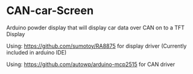 # CAN-car-Screen
Arduino powder display that will display car data over CAN on to a TFT Display

Using:
https://github.com/sumotoy/RA8875 for display driver (Currently included in arduino IDE)

Using:
https://github.com/autowp/arduino-mcp2515 for CAN driver
